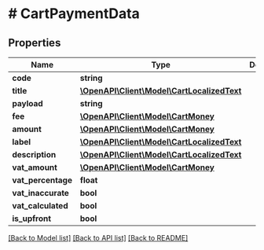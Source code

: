 # # CartPaymentData


## Properties 


Name | Type | Description | Notes
------------ | ------------- | ------------- | -------------
**code**| **string** |   | [optional]
**title**| [**\OpenAPI\Client\Model\CartLocalizedText**](CartLocalizedText.md) |   | [optional]
**payload**| **string** |   | [optional]
**fee**| [**\OpenAPI\Client\Model\CartMoney**](CartMoney.md) |   | [optional]
**amount**| [**\OpenAPI\Client\Model\CartMoney**](CartMoney.md) |   | [optional]
**label**| [**\OpenAPI\Client\Model\CartLocalizedText**](CartLocalizedText.md) |   | [optional]
**description**| [**\OpenAPI\Client\Model\CartLocalizedText**](CartLocalizedText.md) |   | [optional]
**vat_amount**| [**\OpenAPI\Client\Model\CartMoney**](CartMoney.md) |   | [optional]
**vat_percentage**| **float** |   | [optional]
**vat_inaccurate**| **bool** |   | [optional]
**vat_calculated**| **bool** |   | [optional]
**is_upfront**| **bool** |   | [optional]


[[Back to Model list]](../../README.md#models) [[Back to API list]](../../README.md#endpoints) [[Back to README]](../../README.md)

